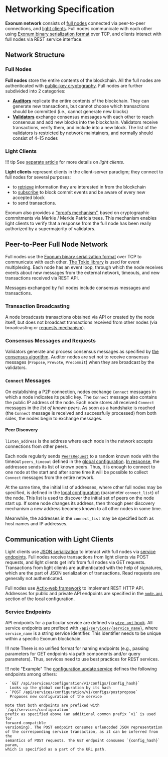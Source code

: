 # Networking Specification

**Exonum network** consists of [full nodes](../glossary.md#full-node)
connected via peer-to-peer connections, and
[light clients](../glossary.md#light-client).
Full nodes communicate with each other
using [Exonum binary serialization format](../glossary.md#binary-serialization)
over TCP, and clients interact with full nodes via REST service interface.

## Network Structure

### Full Nodes

**Full nodes** store the entire contents of the blockchain. All the full nodes
are authenticated with
[public-key cryptography](../glossary.md#digital-signature).
Full nodes are further subdivided into 2 categories:

- [**Auditors**](../glossary.md#auditor) replicate the entire contents of the
  blockchain. They can generate new transactions, but cannot choose which
  transactions should be committed (i.e., cannot generate new blocks)
- [**Validators**](../glossary.md#validator) exchange consensus messages with
  each other to reach consensus and add new blocks into the blockchain.
  Validators receive transactions, verify them,
  and include into a new block. The list of the validators is restricted by
  network maintainers, and normally should consist of 4–15 nodes

### Light Clients

!!! tip
    See [separate article](../architecture/clients.md) for more details on
    _light clients_.

**Light clients** represent clients in the client-server paradigm; they connect
to full nodes for several purposes:

- to [retrieve](node-management.md#explorer-api-endpoints) information they are
  interested in from the blockchain
- to [subscribe](node-management.md#explorer-api-sockets) to block commit events
  and be aware of every new accepted block
- to send transactions.

Exonum also provides a [“proofs mechanism”](../glossary.md#merkle-proof),
based on cryptographic commitments via Merkle / Merkle Patricia
trees. This mechanism enables light clients to verify that a response from the
full node has been really authorized by a supermajority of validators.

## Peer-to-Peer Full Node Network

Full nodes use the
[Exonum binary serialization format](../glossary.md#binary-serialization)
over TCP to communicate with each other.
[The Tokio library][tokio-lib] is used for event multiplexing. Each node has
an event loop, through which the node receives events about new messages from
the external network, timeouts, and new transactions received via REST API.

Messages exchanged by full nodes include consensus messages and transactions.

### Transaction Broadcasting

A node broadcasts transactions obtained via API or created by the node itself,
but does not broadcast transactions received from other nodes (via
broadcasting or [requests mechanism](consensus/requests.md)).

### Consensus Messages and Requests

Validators generate and process consensus messages as specified
by [the consensus algorithm](consensus/specification.md).
Auditor nodes are set not to receive consensus messages (`Propose`, `Prevote`,
`Precommit`) when they are broadcast by the validators.

### `Connect` Messages

On establishing a P2P connection, nodes exchange `Connect` messages
in which a node indicates its public key. The `Connect` message also contains
the public IP
address of the node. Each node stores all received `Connect` messages in
the _list of known peers_. As soon as a handshake is reached (the `Connect`
message is received and successfully processed) from both sides, the nodes begin
to exchange messages.

#### Peer Discovery

`listen_address` is the address where each node in the network accepts
connections from other peers.

Each node regularly sends [`PeersRequest`](consensus/requests.md#peersrequest)
to a random known node with the timeout `peers_timeout` defined in the
[global configuration](../architecture/configuration.md#genesisconsensus).
[In response](consensus/requests.md#peersrequest-1), the addressee sends its
list of known peers. Thus, it is enough to connect to one node at the start and
after some time it will be possible to collect `Connect` messages from the
entire network.

At the same time, the initial list of addresses, where other full nodes may
be specified, is defined in the
[local configuration](../glossary.md#local-configuration)
(parameter `connect_list`) of the node. This list is used to discover
the initial set of peers on the node start up. If some node changes its address,
then through peer discovery mechanism a new address becomes known to
all other nodes in some time.

Meanwhile, the addresses in the `connect_list` may be specified both as host
names and IP addresses.

## Communication with Light Clients

Light clients use [JSON serialization](../glossary.md#json-serialization)
to interact with full nodes via
[service endpoints](../glossary.md#service-endpoint).
Full nodes receive transactions from light clients via POST
requests, and light clients get info from full nodes via GET requests.
Transactions from light clients are authenticated with the help of
signatures, which are the part of JSON serialization of transactions. Read
requests are generally not authenticated.

Full nodes use [Actix-web framework](https://actix.rs) to implement REST
HTTP API. Addresses for public and private API endpoints are specified in the
[`node.api`](../architecture/configuration.md#nodeapi) section of the local
configuration.

### Service Endpoints

API endpoints for a particular service are defined via
[`wire_api` hook](../architecture/services.md#rest-api-initialization).
All service endpoints are prefixed with
[`/api/services/{service_name}`](../architecture/services.md#service-identifiers),
where `service_name` is a string service identifier. This identifier needs
to be unique within a specific Exonum blockchain.

!!! note
    There is no unified format for naming endpoints (e.g., passing parameters
    for GET endpoints via path components and/or query parameters).
    Thus, services need to use best practices for REST services.

!!! note "Example"
    The [configuration update service](configuration-updater.md) defines the
    following endpoints among others:

    - `GET /api/services/configuration/v1/configs/{config_hash}`  
      Looks up the global configuration by its hash
    - `POST /api/services/configuration/v1/configs/postpropose`  
      Proposes new configuration of the service

    Note that both endpoints are prefixed with `/api/services/configuration`
    prefix as specified above (an additional common prefix `v1` is used for
    forward-compatible
    versioning). The POST endpoint consumes urlencoded JSON representation
    of the corresponding service transaction, as it can be inferred from the
    semantics of POST requests. The GET endpoint consumes `{config_hash}` param,
    which is specified as a part of the URL path.

[tokio-lib]: https://tokio.rs/
